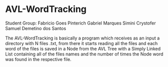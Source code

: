 # AVL-WordTracking

Student Group:
Fabricio Goes Pinterich
Gabriel Marques Simini
Crystofer Samuel Demetino dos Santos

The AVL-WordTracking is basically a program which receives as an input a directory with N files .txt,
from there it starts reading all the files and each word of the files is saved in a Node from the AVL Tree
with a Simply Linked List containing all of the files names and the number of times the Node word was found
in the respective file.
